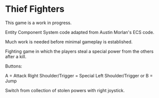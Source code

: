 # Thief Fighters

This game is a work in progress. 

Entity Component System code adapted from Austin Morlan's ECS code.

Much work is needed before minimal gameplay is established.

Fighting game in which the players steal a special power from the others after a kill.

Buttons:

A = Attack
Right Shoulder/Trigger = Special
Left Shoulder/Trigger or B = Jump

Switch from collection of stolen powers with right joystick.

